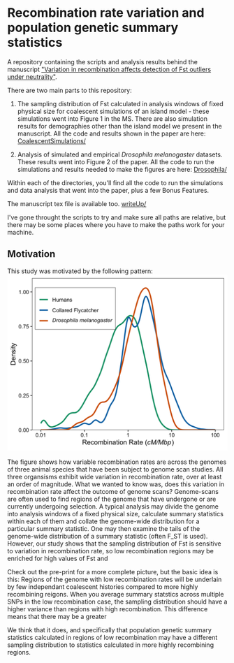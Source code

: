 # Recombination rate variation and population genetic summary statistics

A repository containing the scripts and analysis results behind the manuscript ["Variation in recombination affects detection of Fst outliers under neutrality"](https://www.biorxiv.org/content/10.1101/2020.02.06.937813v1).

There are two main parts to this repository:


 1. The sampling distribution of Fst calculated in analysis windows of fixed physical size for coalescent simulations of an island model - these simulations went into Figure 1 in the MS. There are also simulation results for demographies other than the island model we present in the manuscript. All the code and results shown in the paper are here: [CoalescentSimulations/](CoalescentSimulations/)

 2. Analysis of simulated and empirical *Drosophila melanogaster* datasets. These results went into Figure 2 of the paper. All the code to run the simulations and results needed to make the figures are here: [Drosophila/](Drosophila/)
 
Within each of the directories, you'll find all the code to run the simulations and data analysis that went into the paper, plus a few Bonus Features. 

The manuscript tex file is available too. [writeUp/](writeUp/)

I've gone throught the scripts to try and make sure all paths are relative, but there may be some places where you have to make the paths work for your machine.

## Motivation

This study was motivated by the following pattern:
![](writeUp/RecRateVariation.png)

The figure shows how variable recombination rates are across the genomes of three animal species that have been subject to genome scan studies. All three organsisms exhibit wide variation in recombination rate, over at least an order of magnitude. What we wanted to know was, does this variation in recombination rate affect the outcome of genome scans? Genome-scans are often used to find regions of the genome that have undergone or are currently undergoing selection. A typical analysis may divide the genome into analysis windows of a fixed physical size, calculate summary statistics within each of them and collate the genome-wide distribution for a particular summary statistic. One may then examine the tails of the genome-wide distribution of a summary statistic (often F_ST is used). However, our study shows that the sampling distribution of Fst is sensitive to variation in recombination rate, so low recombination regions may be enriched for high values of Fst and 

Check out the pre-print for a more complete picture, but the basic idea is this: Regions of the genome with low recombination rates will be underlain by few independant coalescent histories compared to more highly recombining reigons. When you average summary statstics across multiple SNPs in the low recombination case, the sampling distribution should have a higher variance than regions with high recombination. This difference means that there may be a greater 

We think that it does, and specifically that population genetic summary statistics calculated in regions of low recombination may have a different sampling distribution to statistics calculated in more highly recombining regions. 
